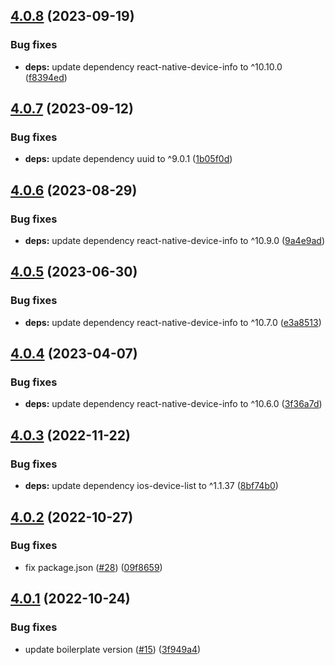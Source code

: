 ## [4.0.8](https://github.com/technology-studio/react-native-device-utils/compare/v4.0.7...v4.0.8) (2023-09-19)


### Bug fixes

* **deps:** update dependency react-native-device-info to ^10.10.0 ([f8394ed](https://github.com/technology-studio/react-native-device-utils/commit/f8394edc8d3139509cce568c3b39e37fc793ce36))

## [4.0.7](https://github.com/technology-studio/react-native-device-utils/compare/v4.0.6...v4.0.7) (2023-09-12)


### Bug fixes

* **deps:** update dependency uuid to ^9.0.1 ([1b05f0d](https://github.com/technology-studio/react-native-device-utils/commit/1b05f0df754588470d662fc871d7a503a380f832))

## [4.0.6](https://github.com/technology-studio/react-native-device-utils/compare/v4.0.5...v4.0.6) (2023-08-29)


### Bug fixes

* **deps:** update dependency react-native-device-info to ^10.9.0 ([9a4e9ad](https://github.com/technology-studio/react-native-device-utils/commit/9a4e9ade281a5237da80e176807e9d095eea4c32))

## [4.0.5](https://github.com/technology-studio/react-native-device-utils/compare/v4.0.4...v4.0.5) (2023-06-30)


### Bug fixes

* **deps:** update dependency react-native-device-info to ^10.7.0 ([e3a8513](https://github.com/technology-studio/react-native-device-utils/commit/e3a8513f32876b571af3651dbddf010d9da83e51))

## [4.0.4](https://github.com/technology-studio/react-native-device-utils/compare/v4.0.3...v4.0.4) (2023-04-07)


### Bug fixes

* **deps:** update dependency react-native-device-info to ^10.6.0 ([3f36a7d](https://github.com/technology-studio/react-native-device-utils/commit/3f36a7dfd87b33a4a86a20194d5dccae650e042a))

## [4.0.3](https://github.com/technology-studio/react-native-device-utils/compare/v4.0.2...v4.0.3) (2022-11-22)


### Bug fixes

* **deps:** update dependency ios-device-list to ^1.1.37 ([8bf74b0](https://github.com/technology-studio/react-native-device-utils/commit/8bf74b05d7d96846a9a7200270e983e133a56126))

## [4.0.2](https://github.com/technology-studio/react-native-device-utils/compare/v4.0.1...v4.0.2) (2022-10-27)


### Bug fixes

* fix package.json ([#28](https://github.com/technology-studio/react-native-device-utils/issues/28)) ([09f8659](https://github.com/technology-studio/react-native-device-utils/commit/09f8659189b40c48b9c960b4ee94612aa12b6aa2))

## [4.0.1](https://github.com/technology-studio/react-native-device-utils/compare/v4.0.0...v4.0.1) (2022-10-24)


### Bug fixes

* update boilerplate version ([#15](https://github.com/technology-studio/react-native-device-utils/issues/15)) ([3f949a4](https://github.com/technology-studio/react-native-device-utils/commit/3f949a41a474d7a71934143645db3ae333ec94cd))
